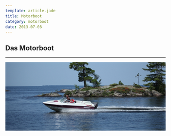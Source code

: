 ```yaml
---
template: article.jade
title: Motorboot
category: motorboot
date: 2013-07-08
---
```


## Das Motorboot

---

![Motorboot](img/motorboot.jpg "Motorboot")